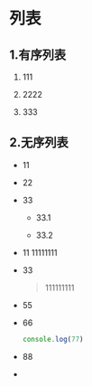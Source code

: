 # 列表

## 1.有序列表

1. 111

2. 2222

3. 333
   
   

## 2.无序列表

- 11

- 22

- 33 
  
  - 33.1
  
  - 33.2
* 11
  11111111

* 33
  
  > 111111111

* 55

* 66
  
  ```js
  console.log(77)
  ```

* 88

* 
